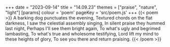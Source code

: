 +++
date = "2023-09-14"
title = "14.09.23"
themes = ["praise", "nature", "light"]
[params]
  colour = 'poem'
  pageKey = 'src/poem.js'
+++
{{< poem >}}
A barking dog punctuates the evening,
Textured chords on the flat darkness,
I saw the celestial assembly singing,
In silent praise they hummed last night,
Perhaps I'll see them bright again,
To what's ugly and begrimed lambasting,
To what's true and wholesome testifying,
Lord lift my mind to these heights of glory,
To see you there and return praising.
{{< /poem >}}